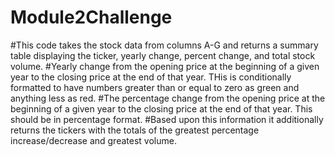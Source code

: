 # Module2Challenge
#This code takes the stock data from columns A-G and returns a summary table displaying the ticker, yearly change, percent change, and total stock volume. 
#Yearly change from the opening price at the beginning of a given year to the closing price at the end of that year. THis is conditionally formatted to have numbers greater than or equal to zero as green and anything less as red. 
#The percentage change from the opening price at the beginning of a given year to the closing price at the end of that year. This should be in percentage format.
#Based upon this information it additionally returns the tickers with the totals of the greatest percentage increase/decrease and greatest volume. 
